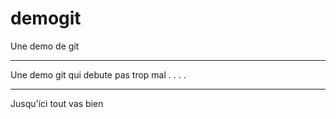 # demogit
Une demo de git

___________________________________

Une demo git qui debute pas trop mal
.
.
.
.

____________________________________

Jusqu'ici tout vas bien




